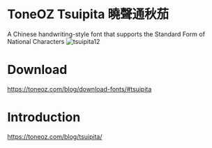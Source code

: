 # ToneOZ Tsuipita 曉聲通秋茄
A Chinese handwriting-style font that supports the Standard Form of National Characters
![tsuipita12](https://github.com/jeffreyxuan/toneoz-font-tsuipita/assets/14179988/cf31d9ff-b8a5-4f58-b855-8466fb06afe9)

# Download
https://toneoz.com/blog/download-fonts/#tsuipita

# Introduction
https://toneoz.com/blog/tsuipita/
